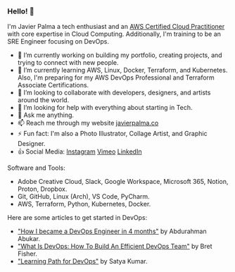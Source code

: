 ### Hello! 👋

<!--
**imjavierpalma/imjavierpalma** is a ✨ _special_ ✨ repository because its `README.md` (this file) appears on your GitHub profile.

Here are some ideas to get you started:
-->

I'm Javier Palma a tech enthusiast and an [AWS Certified Cloud Practitioner](https://www.credly.com/earner/earned/badge/9b9062b3-4426-4394-a8f5-2c4041b9eef6) with core expertise in Cloud Computing. Additionally, I'm training to be an SRE Engineer focusing on DevOps.

- 🔭 I’m currently working on building my portfolio, creating projects, and trying to connect with new people.
- 🌱 I’m currently learning AWS, Linux, Docker, Terraform, and Kubernetes. Also, I'm preparing for my AWS DevOps Professional and Terraform Associate Certifications.
- 👯 I’m looking to collaborate with developers, designers, and artists around the world.
- 🤔 I’m looking for help with everything about starting in Tech.
- 💬 Ask me anything.
- 📫 Reach me through my website [javierpalma.co](https://www.javierpalma.co)
- ⚡ Fun fact: I'm also a Photo Illustrator, Collage Artist, and Graphic Designer.
- :+1: Social Media: [Instagram](https://instagram.com/imjavierpalma)
                    [Vimeo](https://vimeo.com/imjavierpalma)
                    [LinkedIn](https://www.linkedin.com/in/imjavierpalma)

Software and Tools:

- Adobe Creative Cloud, Slack, Google Workspace, Microsoft 365, Notion, Proton, Dropbox.
- Git, GitHub, Linux (Arch), VS Code, PyCharm.
- AWS, Terraform, Python, Kubernetes, Docker.

Here are some articles to get started in DevOps:
- ["How I became a DevOps Engineer in 4 months"](https://medium.com/@a.abukar/how-i-became-a-devops-engineer-in-4-months-68ab10ef3084) by Abdurahman Abukar.
- ["What Is DevOps: How To Build An Efficient DevOps Team"](https://www.bretfisher.com/what-is-devops/) by Bret Fisher.
- ["Learning Path for DevOps"](https://medium.com/@satya.kumar/learning-path-for-devops-c6e66e5f1f01) by Satya Kumar.
